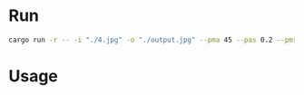 # Run

```bash
cargo run -r -- -i "./4.jpg" -o "./output.jpg" --pma 45 --pas 0.2 --pmr 248x230 --elg 125.0 --egp 25.0
```

# Usage

```bash

```
